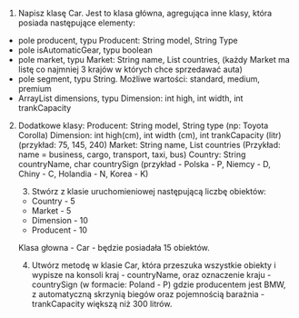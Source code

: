 1. Napisz klasę Car. Jest to klasa główna, agregująca inne klasy, która posiada następujące elementy:
- pole producent, typu Producent: String model, String Type
- pole isAutomaticGear, typu boolean
- pole market, typu Market: String name, List<Country> countries, (każdy Market ma listę co najmniej 3 krajów w których chce sprzedawać auta)
- pole segment, typu String. Możliwe wartości: standard, medium, premium
- ArrayList dimensions, typu Dimension: int high, int width, int trankCapacity
 
2. Dodatkowe klasy: 
    Producent: String model, String type (np: Toyota Corolla)
    Dimension: int high(cm), int width (cm), int trankCapacity (litr) (przykład: 75, 145, 240)
    Market: String name, List<Country> countries (Przykład: name = business, cargo, transport, taxi, bus)
    Country: String countryName, char countrySign (przykład - Polska - P, Niemcy - D, Chiny - C, Holandia - N, Korea - K)
    
    
    3. Stwórz z klasie uruchomieniowej następującą liczbę obiektów:
    
    - Country - 5
    - Market - 5
    - Dimension - 10
    - Producent - 10
    
    Klasa głowna - Car - będzie posiadała 15 obiektów. 
    
    4. Utwórz metodę w klasie Car, która przeszuka wszystkie obiekty i wypisze na konsoli kraj - countryName, oraz oznaczenie kraju - countrySign (w formacie: Poland - P) 
    gdzie producentem jest BMW, z automatyczną skrzynią biegów oraz pojemnością barażnia - trankCapacity większą niż 300 litrów. 
